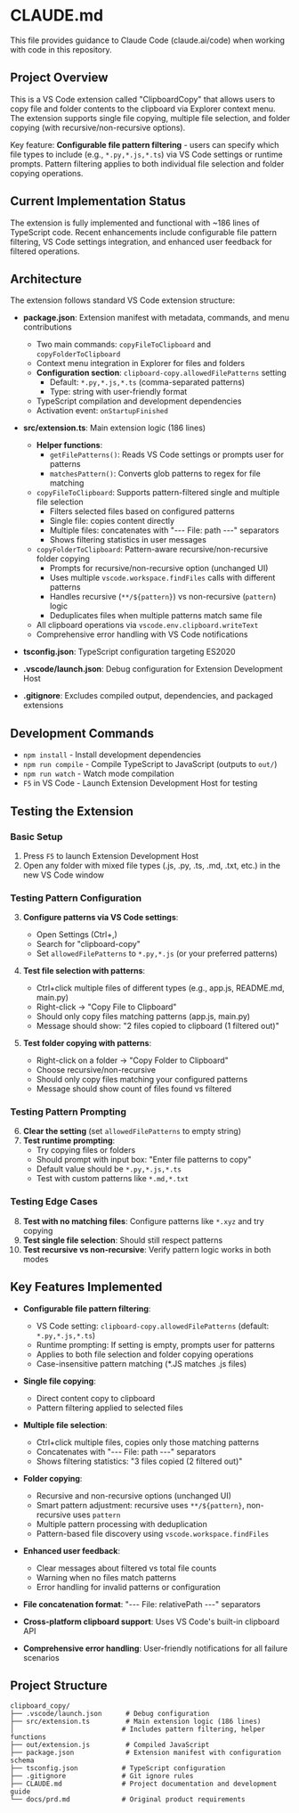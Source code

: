 # CLAUDE.md

This file provides guidance to Claude Code (claude.ai/code) when working with code in this repository.

## Project Overview

This is a VS Code extension called "ClipboardCopy" that allows users to copy file and folder contents to the clipboard via Explorer context menu. The extension supports single file copying, multiple file selection, and folder copying (with recursive/non-recursive options).

Key feature: **Configurable file pattern filtering** - users can specify which file types to include (e.g., `*.py,*.js,*.ts`) via VS Code settings or runtime prompts. Pattern filtering applies to both individual file selection and folder copying operations.

## Current Implementation Status

The extension is fully implemented and functional with ~186 lines of TypeScript code. Recent enhancements include configurable file pattern filtering, VS Code settings integration, and enhanced user feedback for filtered operations.

## Architecture

The extension follows standard VS Code extension structure:

- **package.json**: Extension manifest with metadata, commands, and menu contributions
  - Two main commands: `copyFileToClipboard` and `copyFolderToClipboard`
  - Context menu integration in Explorer for files and folders
  - **Configuration section**: `clipboard-copy.allowedFilePatterns` setting
    - Default: `*.py,*.js,*.ts` (comma-separated patterns)
    - Type: string with user-friendly format
  - TypeScript compilation and development dependencies
  - Activation event: `onStartupFinished`

- **src/extension.ts**: Main extension logic (186 lines)
  - **Helper functions**:
    - `getFilePatterns()`: Reads VS Code settings or prompts user for patterns
    - `matchesPattern()`: Converts glob patterns to regex for file matching
  - `copyFileToClipboard`: Supports pattern-filtered single and multiple file selection
    - Filters selected files based on configured patterns
    - Single file: copies content directly
    - Multiple files: concatenates with "--- File: path ---" separators
    - Shows filtering statistics in user messages
  - `copyFolderToClipboard`: Pattern-aware recursive/non-recursive folder copying
    - Prompts for recursive/non-recursive option (unchanged UI)
    - Uses multiple `vscode.workspace.findFiles` calls with different patterns
    - Handles recursive (`**/${pattern}`) vs non-recursive (`pattern`) logic
    - Deduplicates files when multiple patterns match same file
  - All clipboard operations via `vscode.env.clipboard.writeText`
  - Comprehensive error handling with VS Code notifications

- **tsconfig.json**: TypeScript configuration targeting ES2020
- **.vscode/launch.json**: Debug configuration for Extension Development Host
- **.gitignore**: Excludes compiled output, dependencies, and packaged extensions

## Development Commands

- `npm install` - Install development dependencies
- `npm run compile` - Compile TypeScript to JavaScript (outputs to `out/`)
- `npm run watch` - Watch mode compilation
- `F5` in VS Code - Launch Extension Development Host for testing

## Testing the Extension

### Basic Setup
1. Press `F5` to launch Extension Development Host
2. Open any folder with mixed file types (.js, .py, .ts, .md, .txt, etc.) in the new VS Code window

### Testing Pattern Configuration
3. **Configure patterns via VS Code settings**:
   - Open Settings (Ctrl+,)
   - Search for "clipboard-copy"
   - Set `allowedFilePatterns` to `*.py,*.js` (or your preferred patterns)

4. **Test file selection with patterns**:
   - Ctrl+click multiple files of different types (e.g., app.js, README.md, main.py)
   - Right-click → "Copy File to Clipboard"
   - Should only copy files matching patterns (app.js, main.py)
   - Message should show: "2 files copied to clipboard (1 filtered out)"

5. **Test folder copying with patterns**:
   - Right-click on a folder → "Copy Folder to Clipboard"
   - Choose recursive/non-recursive
   - Should only copy files matching your configured patterns
   - Message should show count of files found vs filtered

### Testing Pattern Prompting
6. **Clear the setting** (set `allowedFilePatterns` to empty string)
7. **Test runtime prompting**:
   - Try copying files or folders
   - Should prompt with input box: "Enter file patterns to copy"
   - Default value should be `*.py,*.js,*.ts`
   - Test with custom patterns like `*.md,*.txt`

### Testing Edge Cases
8. **Test with no matching files**: Configure patterns like `*.xyz` and try copying
9. **Test single file selection**: Should still respect patterns
10. **Test recursive vs non-recursive**: Verify pattern logic works in both modes

## Key Features Implemented

- **Configurable file pattern filtering**:
  - VS Code setting: `clipboard-copy.allowedFilePatterns` (default: `*.py,*.js,*.ts`)
  - Runtime prompting: If setting is empty, prompts user for patterns
  - Applies to both file selection and folder copying operations
  - Case-insensitive pattern matching (*.JS matches .js files)

- **Single file copying**:
  - Direct content copy to clipboard
  - Pattern filtering applied to selected files

- **Multiple file selection**:
  - Ctrl+click multiple files, copies only those matching patterns
  - Concatenates with "--- File: path ---" separators
  - Shows filtering statistics: "3 files copied (2 filtered out)"

- **Folder copying**:
  - Recursive and non-recursive options (unchanged UI)
  - Smart pattern adjustment: recursive uses `**/${pattern}`, non-recursive uses `pattern`
  - Multiple pattern processing with deduplication
  - Pattern-based file discovery using `vscode.workspace.findFiles`

- **Enhanced user feedback**:
  - Clear messages about filtered vs total file counts
  - Warning when no files match patterns
  - Error handling for invalid patterns or configuration

- **File concatenation format**: "--- File: relativePath ---" separators
- **Cross-platform clipboard support**: Uses VS Code's built-in clipboard API
- **Comprehensive error handling**: User-friendly notifications for all failure scenarios

## Project Structure

```
clipboard_copy/
├── .vscode/launch.json      # Debug configuration
├── src/extension.ts         # Main extension logic (186 lines)
│                           # Includes pattern filtering, helper functions
├── out/extension.js         # Compiled JavaScript
├── package.json             # Extension manifest with configuration schema
├── tsconfig.json           # TypeScript configuration
├── .gitignore              # Git ignore rules
├── CLAUDE.md               # Project documentation and development guide
└── docs/prd.md             # Original product requirements
```